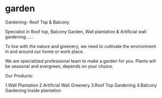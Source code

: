 # garden

Gardening- Roof Top & Balcony

Specialist in Roof top, Balcony Garden, Wall plantation &  Artificial wall gardening……

To live with the nature  and greenery, we need to cultivate the environment in and around our home or work place.  

We are specialized professional team to make a garden for you. Plants will be seasonal and evergreen, depends on your  choice.

Our Products:

1.Wall Plantation
2.Artificial Wall Greenery
3.Roof Top Gardening
4.Balcony Gardening
Inside plantation
